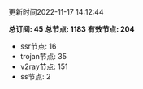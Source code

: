 更新时间2022-11-17 14:12:44

**总订阅: 45**
**总节点: 1183**
**有效节点: 204**
- ssr节点: 16
- trojan节点: 35
- v2ray节点: 151
- ss节点: 2
